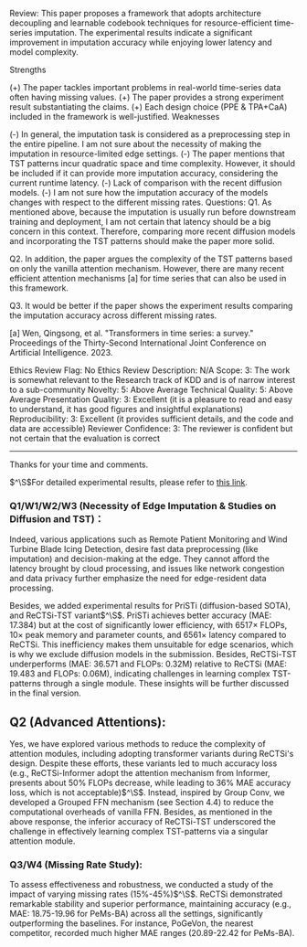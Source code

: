 Review:
This paper proposes a framework that adopts architecture decoupling and learnable codebook techniques for resource-efficient time-series imputation. The experimental results indicate a significant improvement in imputation accuracy while enjoying lower latency and model complexity.

Strengths

(+) The paper tackles important problems in real-world time-series data often having missing values.
(+) The paper provides a strong experiment result substantiating the claims.
(+) Each design choice (PPE & TPA+CaA) included in the framework is well-justified.
Weaknesses

(-) In general, the imputation task is considered as a preprocessing step in the entire pipeline. I am not sure about the necessity of making the imputation in resource-limited edge settings.
(-) The paper mentions that TST patterns incur quadratic space and time complexity. However, it should be included if it can provide more imputation accuracy, considering the current runtime latency.
(-) Lack of comparison with the recent diffusion models.
(-) I am not sure how the imputation accuracy of the models changes with respect to the different missing rates.
Questions:
Q1. As mentioned above, because the imputation is usually run before downstream training and deployment, I am not certain that latency should be a big concern in this context. Therefore, comparing more recent diffusion models and incorporating the TST patterns should make the paper more solid.

Q2. In addition, the paper argues the complexity of the TST patterns based on only the vanilla attention mechanism. However, there are many recent efficient attention mechanisms [a] for time series that can also be used in this framework.

Q3. It would be better if the paper shows the experiment results comparing the imputation accuracy across different missing rates.

[a] Wen, Qingsong, et al. "Transformers in time series: a survey." Proceedings of the Thirty-Second International Joint Conference on Artificial Intelligence. 2023.

Ethics Review Flag: No
Ethics Review Description: N/A
Scope: 3: The work is somewhat relevant to the Research track of KDD and is of narrow interest to a sub-community
Novelty: 5: Above Average
Technical Quality: 5: Above Average
Presentation Quality: 3: Excellent (it is a pleasure to read and easy to understand, it has good figures and insightful explanations)
Reproducibility: 3: Excellent (it provides sufficient details, and the code and data are accessible)
Reviewer Confidence: 3: The reviewer is confident but not certain that the evaluation is correct

----------------------------------
Thanks for your time and comments.

$^\S$For detailed experimental results, please refer to [this link](http://bit.ly/49ADwMX).

### Q1/W1/W2/W3 (Necessity of Edge Imputation & Studies on Diffusion and TST)：
Indeed, various applications such as Remote Patient Monitoring and Wind Turbine Blade Icing Detection, desire fast data preprocessing (like imputation) and decision-making at the edge. They cannot afford the latency brought by cloud processing, and issues like network congestion and data privacy further emphasize the need for edge-resident data processing.

Besides, we added experimental results for PriSTi (diffusion-based SOTA), and ReCTSi-TST variant$^\S$. PriSTi achieves better accuracy (MAE: 17.384) but at the cost of significantly lower efficiency, with 6517× FLOPs, 10× peak memory and parameter counts, and 6561× latency compared to ReCTSi. This inefficiency makes them unsuitable for edge scenarios, which is why we exclude diffusion models in the submission. Besides, ReCTSi-TST underperforms (MAE: 36.571 and FLOPs: 0.32M) relative to ReCTSi (MAE: 19.483 and FLOPs: 0.06M), indicating challenges in learning complex TST-patterns through a single module. These insights will be further discussed in the final version.

## Q2 (Advanced Attentions):
Yes, we have explored various methods to reduce the complexity of attention modules, including adopting transformer variants during ReCTSi's design. Despite these efforts, these variants led to much accuracy loss (e.g., ReCTSi-Informer adopt the attention mechanism from Informer, presents about 50% FLOPs decrease, while leading to 36% MAE accuracy loss, which is not acceptable)$^\S$. Instead, inspired by Group Conv, we developed a Grouped FFN mechanism (see Section 4.4) to reduce the computational overheads of vanilla FFN. Besides, as mentioned in the above response, the inferior accuracy of ReCTSi-TST underscored the challenge in effectively learning complex TST-patterns via a singular attention module.

### Q3/W4 (Missing Rate Study):
To assess effectiveness and robustness, we conducted a study of the impact of varying missing rates (15%-45%)$^\S$. ReCTSi demonstrated remarkable stability and superior performance, maintaining accuracy (e.g., MAE: 18.75-19.96 for PeMs-BA) across all the settings, significantly outperforming the baselines. For instance, PoGeVon, the nearest competitor, recorded much higher MAE ranges (20.89-22.42 for PeMs-BA).
